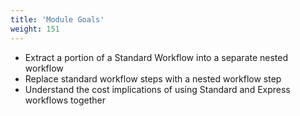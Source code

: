 ```yaml
---
title: 'Module Goals'
weight: 151
---
```


- Extract a portion of a Standard Workflow into a separate nested workflow
- Replace standard workflow steps with a nested workflow step
- Understand the cost implications of using Standard and Express workflows together

